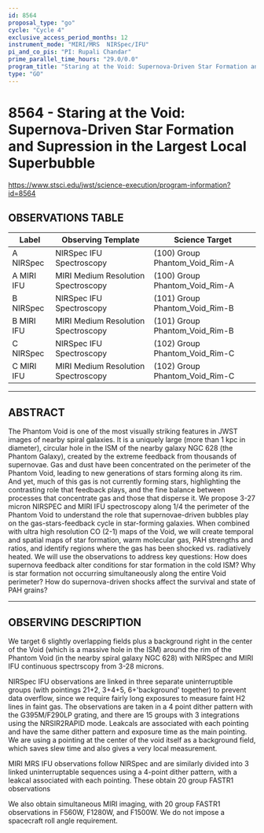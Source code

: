 ```yaml
---
id: 8564
proposal_type: "go"
cycle: "Cycle 4"
exclusive_access_period_months: 12
instrument_mode: "MIRI/MRS  NIRSpec/IFU"
pi_and_co_pis: "PI: Rupali Chandar"
prime_parallel_time_hours: "29.0/0.0"
program_title: "Staring at the Void: Supernova-Driven Star Formation and Supression in the Largest Local Superbubble"
type: "GO"
---
```

# 8564 - Staring at the Void: Supernova-Driven Star Formation and Supression in the Largest Local Superbubble
https://www.stsci.edu/jwst/science-execution/program-information?id=8564
## OBSERVATIONS TABLE
| Label      | Observing Template                  | Science Target                   |
|------------|-------------------------------------|----------------------------------|
| A NIRSpec  | NIRSpec IFU Spectroscopy            | (100) Group Phantom_Void_Rim-A   |
| A MIRI IFU | MIRI Medium Resolution Spectroscopy | (100) Group Phantom_Void_Rim-A   |
| B NIRSpec  | NIRSpec IFU Spectroscopy            | (101) Group Phantom_Void_Rim-B   |
| B MIRI IFU | MIRI Medium Resolution Spectroscopy | (101) Group Phantom_Void_Rim-B   |
| C NIRSpec  | NIRSpec IFU Spectroscopy            | (102) Group Phantom_Void_Rim-C   |
| C MIRI IFU | MIRI Medium Resolution Spectroscopy | (102) Group Phantom_Void_Rim-C   |

---

## ABSTRACT

The Phantom Void is one of the most visually striking features in JWST images of nearby spiral galaxies. It is a uniquely large (more than 1 kpc in diameter), circular hole in the ISM of the nearby galaxy NGC 628 (the Phantom Galaxy), created by the extreme feedback from thousands of supernovae. Gas and dust have been concentrated on the perimeter of the Phantom Void, leading to new generations of stars forming along its rim. And yet, much of this gas is not currently forming stars, highlighting the contrasting role that feedback plays, and the fine balance between processes that concentrate gas and those that disperse it. We propose 3-27 micron NIRSPEC and MIRI IFU spectroscopy along 1/4 the perimeter of the Phantom Void to understand the role that supernovae-driven bubbles play on the gas-stars-feedback cycle in star-forming galaxies. When combined with ultra high resolution CO (2-1) maps of the Void, we will create temporal and spatial maps of star formation, warm molecular gas, PAH strengths and ratios, and identify regions where the gas has been shocked vs. radiatively heated. We will use the observations to address key questions: How does supernova feedback alter conditions for star formation in the cold ISM? Why is star formation not occurring simultaneously along the entire Void perimeter? How do supernova-driven shocks affect the survival and state of PAH grains?

---

## OBSERVING DESCRIPTION

We target 6 slightly overlapping fields plus a background right in the center of the Void (which is a massive hole in the ISM) around the rim of the Phantom Void (in the nearby spiral galaxy NGC 628) with NIRSpec and MIRI IFU continuous spectrscopy from 3-28 microns.

NIRSpec IFU observations are linked in three separate uninterruptible groups (with pointings 21+2, 3+4+5, 6+'background' together) to prevent data overflow, since we require fairly long exposures to measure faint H2 lines in faint gas. The observations are taken in a 4 point dither pattern with the G395M/F290LP grating, and there are 15 groups with 3 integrations using the NRSIR2RAPID mode. Leakcals are associated with each pointing and have the same dither pattern and exposure time as the main pointing. We are using a pointing at the center of the void itself as a background field, which saves slew time and also gives a very local measurement.

MIRI MRS IFU observations follow NIRSpec and are similarly divided into 3 linked uninterruptable sequences using a 4-point dither pattern, with a leakcal associated with each pointing. These obtain 20 group FASTR1 observations

We also obtain simultaneous MIRI imaging, with 20 group FASTR1 observations in F560W, F1280W, and F1500W. We do not impose a spacecraft roll angle requirement.